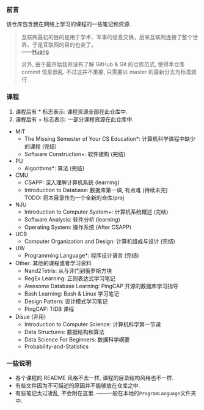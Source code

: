 ### 前言

该仓库包含我在网络上学习的课程的一些笔记和资源.

> 互联网最初的目的是用于学术、军事的信息交换，后来互联网连接了整个世界，于是互联网的目的也变了。<br/>——[Huang](https://huang-feiyu.github.io)
>
> 另外, 由于最开始我并没有了解 GitHub & Git 的仓库范式, 使得本仓库 commit 信息很乱. 不过这并不重要, 只需要以 master 的最新分支为标准就行.

### 课程

1. 课程后有 \* 标志表示: 课程资源全部在此仓库中.
2. 课程后有 + 标志表示: 一部分课程资源在此仓库中.

* MIT
  * The Missing Semester of Your CS Education\*: 计算机科学课程中缺少的课程 (完结)
  * Software Construction+: 软件建构 (完结)
* PU
  * Algorithms\*: 算法 (完结)
* CMU
  * CSAPP: 深入理解计算机系统 (learning)
  * Introduction to Database: 数据库第一课, 有点难 (待续未完)<br/>TODO: 将本目录作为一个全新的仓库/proj
* NJU
  * Introduction to Computer System+: 计算机系统概述 (完结)
  * Software Analysis: 软件分析 (learning)
  * Operating System: 操作系统 (After CSAPP)
* UCB
  * Computer Organization and Design: 计算机组成与设计 (完结)
* UW
  * Programming Language\*: 程序设计语言 (完结)
* Other: 其他的课程或者学习资料
  * Nand2Tetris: 从与非门到俄罗斯方块
  * RegEx Learning: 正则表达式学习笔记
  * Awesome Database Learning: PingCAP 开源的数据库学习指导
  * Bash Learning: Bash & Linux 学习笔记
  * Design Pattern: 设计模式学习笔记
  * PingCAP: TiDB 课程
* Disue (弃用)
  * Introduction to Computer Science: 计算机科学第一节课
  * Data Structures: 数据结构和算法
  * Data Science For Beginners: 数据科学纲要
  * Probability-and-Statistics

### 一些说明

* 各个课程的 README 风格不太一样, 课程的目录结构风格也不一样.
* 有些文件因为不可描述的原因并不能够放在仓库之中.
* 有些笔记太过凌乱, 不会附在这里. ——一般在本地的`ProgramLanguage`文件夹中.

